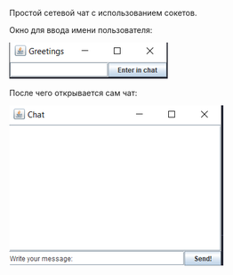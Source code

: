 Простой сетевой чат с использованием сокетов.

Окно для ввода имени пользователя:

![usernameEntry](servers/src/main/resources/usernameEntry.png)

После чего открывается сам чат:

![chat](servers/src/main/resources/chat.png)




